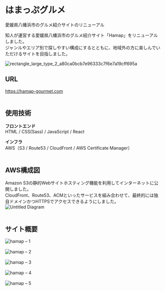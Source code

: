 # はまっぷグルメ

愛媛県八幡浜市のグルメ紹介サイトのリニューアル

知人が運営する愛媛県八幡浜市のグルメ紹介サイト「Hamap」をリニューアルしました。  
ジャンルやエリア別で探しやすい構成にするとともに、地域外の方に楽しんでいただけるサイトを目指しました。

![rectangle_large_type_2_a80ca0bcb7e96333c7f6e7a19cff695a](https://user-images.githubusercontent.com/70832534/103057299-7141df80-45e2-11eb-8e63-b54f683afdf4.jpg)  

## URL
<https://hamap-gourmet.com>  
</br>

## 使用技術
<strong>フロントエンド</strong>  
HTML / CSS(Sass) / JavaScript / React   

<strong>インフラ</strong>  
AWS（S3 / Route53 / CloudFront / AWS Certificate Manager）  
</br>

## AWS構成図
Amazon S3の静的Webサイトホスティング機能を利用してインターネットに公開しました。  
CloudFront、Route53、ACMといったサービスを組み合わせて、最終的には独自ドメインかつHTTPSでアクセスできるようにしました。
</br>
![Untitled Diagram](https://user-images.githubusercontent.com/70832534/102887843-f91cd200-449a-11eb-90d1-9dec4ce42378.png)  
</br>

## サイト概要
![hamap – 1](https://user-images.githubusercontent.com/70832534/103164283-8de15000-484c-11eb-915f-caddc8f83ba2.jpg)
</br>
</br>
![hamap – 2](https://user-images.githubusercontent.com/70832534/103164286-9043aa00-484c-11eb-9fd0-8dcb9a37865e.jpg)
</br>
</br>
![hamap – 3](https://user-images.githubusercontent.com/70832534/103164287-933e9a80-484c-11eb-88bd-9ce933dc5ae9.jpg)
</br>
</br>
![hamap – 4](https://user-images.githubusercontent.com/70832534/103164288-95085e00-484c-11eb-980e-8d568dc53659.jpg)
</br>
</br>
![hamap – 5](https://user-images.githubusercontent.com/70832534/103164289-96d22180-484c-11eb-8115-0758fb7abd1b.jpg)

